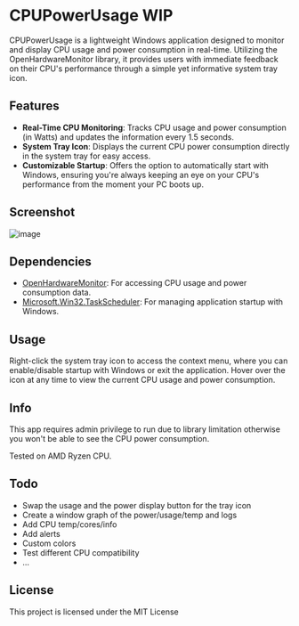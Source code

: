 # CPUPowerUsage WIP

CPUPowerUsage is a lightweight Windows application designed to monitor and display CPU usage and power consumption in real-time. Utilizing the OpenHardwareMonitor library, it provides users with immediate feedback on their CPU's performance through a simple yet informative system tray icon.

## Features

- **Real-Time CPU Monitoring**: Tracks CPU usage and power consumption (in Watts) and updates the information every 1.5 seconds.
- **System Tray Icon**: Displays the current CPU power consumption directly in the system tray for easy access.
- **Customizable Startup**: Offers the option to automatically start with Windows, ensuring you're always keeping an eye on your CPU's performance from the moment your PC boots up.

## Screenshot

![image](https://github.com/RoyRiv3r/CPUPowerUsage/assets/41067116/b27a208d-4fdd-4965-bdeb-e2ab4e4de37b)


## Dependencies

- [OpenHardwareMonitor](https://github.com/openhardwaremonitor/openhardwaremonitor): For accessing CPU usage and power consumption data.
- [Microsoft.Win32.TaskScheduler](https://github.com/dahall/taskscheduler): For managing application startup with Windows.


## Usage

Right-click the system tray icon to access the context menu, where you can enable/disable startup with Windows or exit the application. Hover over the icon at any time to view the current CPU usage and power consumption.

## Info 

This app requires admin privilege to run due to library limitation otherwise you won't be able to see the CPU power consumption. 

Tested on AMD Ryzen CPU. 

## Todo 

- Swap the usage and the power display button for the tray icon
- Create a window graph of the power/usage/temp and logs
- Add CPU temp/cores/info
- Add alerts
- Custom colors
- Test different CPU compatibility
- ...

## License

This project is licensed under the MIT License
